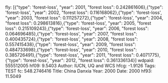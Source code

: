 fly: [{"type": 'forest-loss', "year": 2001, "forest loss": 0.242861606},{"type": 'forest-loss', "year": 2002, "forest loss": 0.116168062},{"type": 'forest-loss', "year": 2003, "forest loss": 0.111257272},{"type": 'forest-loss', "year": 2004, "forest loss": 0.298613816},{"type": 'forest-loss', "year": 2005, "forest loss": 0.215109243},{"type": 'forest-loss', "year": 2006, "forest loss": 0.064696485},{"type": 'forest-loss', "year": 2007, "forest loss": 0.400435724},{"type": 'forest-loss', "year": 2008, "forest loss": 0.557415438},{"type": 'forest-loss', "year": 2009, "forest loss": 0.484733698},{"type": 'forest-loss', "year": 2010, "forest loss": 0.385726491},{"type": 'forest-loss', "year": 2011, "forest loss": 0.4071775},{"type": 'forest-loss', "year": 2012, "forest loss": 0.361336134}]
wdpaid: 555512005
hf09: 9.5403
Author: IUCN, UQ and WCS
hfcg: -1.9126
Tags: TEST
fc: 548.2746416
Title: China Danxia
Year: 2000
Date: 2000
hf93: 11.5049
